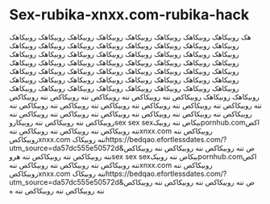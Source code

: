 # Sex-rubika-xnxx.com-rubika-hack


هک روبیکاهک روبیکاهک روبیکاهک روبیکاهک روبیکاهک روبیکاهک روبیکاهک روبیکاهک روبیکاهک روبیکاهک روبیکاهک روبیکاهک روبیکاهک روبیکاهک روبیکاهک روبیکاهک روبیکاهک روبیکاهک روبیکاهک روبیکاهک روبیکاهک روبیکاهک روبیکاهک روبیکاهک روبیکاهک روبیکاهک روبیکاهک روبیکاهک روبیکاهک روبیکاهک روبیکاهک روبیکاهک روبیکاهک روبیکاهک روبیکاهک روبیکاهک روبیکاهک روبیکاهک روبیکاهک روبیکاهک روبیکاهک روبیکاهک روبیکاهک روبیکاهک روبیکاهک روبیکاهک روبیکاهک روبیکاهک روبیکاهک روبیکاهک روبیکاهک روبیکاهک روبیکاهک روبیکاهک روبیکاهک روبیکاهک روبیکاهک روبیکاهک روبیکاکص ننه روبیکاکص ننه روبیکاکص ننه روبیکاکص ننه روبیکاکص ننه روبیکاکص ننه روبیکاکص ننه روبیکاکص ننه روبیکاکص ننه روبیکاکص ننه روبیکاکص ننه روبیکاکص ننه روبیکاکص ننه روبیکاکص ننه روبیکاکص ننه روبیکاکص ننه روبیکاکص ننه روبیکاکص ننه روبیکاکص ننه روبیکاروsex sex sexبیکاص ننه روبیکpornhub.comاکص ننه روبیکاکص ننه روبیکاکص ننه روبیکاکص ننهxnxx.com روبیکاکص ننه روبیکاکصxnxx.com ننه روبیکاکhttps://bedqao.efortlessdates.com/?utm_source=da57dc555e50572d&ص ننه روبیکاکص ننه روبیکاکص ننه روبیکاکص ننه روبیکاکص ننه روبیکاکص ننه هروsex sex sexبیکاص ننه روبیکpornhub.comاکص ننه روبیکاکص ننه روبیکاکص ننه روبیکاکص ننهxnxx.com روبیکاکص ننه روبیکاکصxnxx.com ننه روبیکاکhttps://bedqao.efortlessdates.com/?utm_source=da57dc555e50572d&ص ننه روبیکاکص ننه روبیکاکص ننه روبیکاکص ننه روبیکاکص ننه روبیکاکص ننه ه
